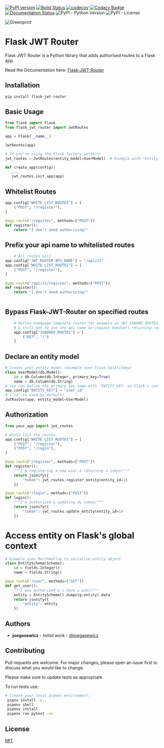 [![PyPI version](https://badge.fury.io/py/flask-jwt-router.svg)](https://badge.fury.io/py/flask-jwt-router)
[![Build Status](https://travis-ci.org/joegasewicz/Flask-JWT-Router.svg?branch=master)](https://travis-ci.org/joegasewicz/Flask-JWT-Router)
[![codecov](https://codecov.io/gh/joegasewicz/Flask-JWT-Router/branch/master/graph/badge.svg)](https://codecov.io/gh/joegasewicz/Flask-JWT-Router)
[![Codacy Badge](https://api.codacy.com/project/badge/Grade/c15de26af47d48448392eaa5e0e41bcf)](https://www.codacy.com/manual/joegasewicz/Flask-JWT-Router?utm_source=github.com&amp;utm_medium=referral&amp;utm_content=joegasewicz/Flask-JWT-Router&amp;utm_campaign=Badge_Grade)
[![Documentation Status](https://readthedocs.org/projects/flask-jwt-router/badge/?version=latest)](https://flask-jwt-router.readthedocs.io/en/latest/?badge=latest)
![PyPI - Python Version](https://img.shields.io/pypi/pyversions/flask-jwt-router)
![PyPI - License](https://img.shields.io/pypi/l/flask-jwt-router?color=pink)

![Greenprint](logo.png?raw=true "Title")

# Flask JWT Router

Flask JWT Router is a Python library that adds authorised routes to a Flask app.

Read the Documentation here: [Flask-JWT-Router](https://flask-jwt-router.readthedocs.io/en/latest/) 

## Installation

```bash
pip install flask-jwt-router
```

## Basic Usage
 ```python
from flask import Flask
from flask_jwt_router import JwtRoutes

app = Flask(__name__)

JwtRoutes(app)

# If you're using the Flask factory pattern:
jwt_routes = JwtRoutes(entity_model=UserModel)  # Example with *entity_model - see below

def create_app(config):
    ...
    jwt_routes.init_app(app)

```

## Whitelist Routes
```python
app.config["WHITE_LIST_ROUTES"] = [
    ("POST", "/register"),
]

@app.route("/register", methods=["POST"])
def register():
    return "I don't need authorizing!"
```

## Prefix your api name to whitelisted routes
```python
    # All routes will
app.config["JWT_ROUTER_API_NAME"] = "/api/v1"
app.config["WHITE_LIST_ROUTES"] = [
    ("POST", "/register"),
]

@app.route("/api/v1/register", methods=["POST"])
def register():
    return "I don't need authorizing!"
   
```

## Bypass Flask-JWT-Router on specified routes
```python
    # Define homepage template routes for example on JWT_IGNORE_ROUTES 
    # & still get to use the api name on request handlers returning resources
    app.config["IGNORED_ROUTES"] = [
        ("GET", "/")
    ]
```

## Declare an entity model
```python
# Create your entity model (example uses Flask-SqlAlchemy)
class UserModel(db.Model):
    id = db.Column(db.Integer, primary_key=True)
    name = db.Column(db.String)
# You can define the primary key name with `ENTITY_KEY` on Flask's config
app.config["ENTITY_KEY"] = "user_id"
# (`id` is used by default)
JwtRoutes(app, entity_model=UserModel)

```

## Authorization
```python
from your_app import jwt_routes

# white list the routes
app.config["WHITE_LIST_ROUTES"] = [
    ("POST", "/register"),
    ("POST", "/login"),
]

@app.route("/register", methods=["POST"])
def register():
    """I'm registering a new user & returning a token!"""
    return jsonify({
        "token": jwt_routes.register_entity(entity_id=1)
    })

@app.route("/login", methods=["POST"])
def login():
    """I'm authorized & updating my token!"""
    return jsonify({
        "token": jwt_routes.update_entity(entity_id=1)
    })
```

# Access entity on Flask's global context
```python
# Example uses Marshmallow to serialize entity object
class EntitySchema(Schema):
    id = fields.Integer()
    name = fields.String()

@app.route("/user", methods=["GET"])
def get_user():
    """I was authorized & i have a user!"""
    entity = EntitySchema().dumps(g.entity).data
    return jsonify({
        "entity": entity
    })

```

## Authors

* **joegasewicz** - *Initial work* - [@joegasewicz](https://twitter.com/joegasewicz)

## Contributing
Pull requests are welcome. For major changes, please open an issue first to discuss what you would like to change.

Please make sure to update tests as appropriate.

To run tests use:
```bash
# Create your local pipenv environment:
 pipnv install -e .
 pipenv shell
 pipenv install
 pipenv run pytest -vv
```

## License
[MIT](https://choosealicense.com/licenses/mit/)
